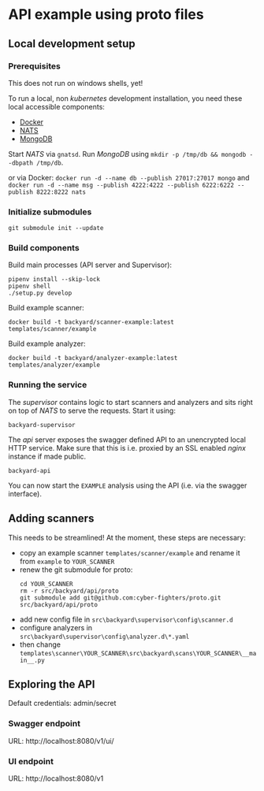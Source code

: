# API example using proto files


## Local development setup

### Prerequisites

This does not run on windows shells, yet!

To run a local, non *kubernetes* development installation, you need these local accessible components:

 * [Docker](https://www.docker.com/get-started)
 * [NATS](https://github.com/nats-io/gnatsd/releases)
 * [MongoDB](https://www.mongodb.com/download-center/community)

Start *NATS* via `gnatsd`. Run *MongoDB* using `mkdir -p /tmp/db && mongodb --dbpath /tmp/db`.

or via Docker:
`docker run -d --name db --publish 27017:27017 mongo`
and
`docker run -d --name msg --publish 4222:4222 --publish 6222:6222 --publish 8222:8222 nats`

### Initialize submodules
```
git submodule init --update
```

### Build components

Build main processes (API server and Supervisor):

```
pipenv install --skip-lock
pipenv shell
./setup.py develop
```

Build example scanner:

```
docker build -t backyard/scanner-example:latest templates/scanner/example
```

Build example analyzer:

```
docker build -t backyard/analyzer-example:latest templates/analyzer/example
```

### Running the service

The *supervisor* contains logic to start scanners and analyzers and sits right on top of
*NATS* to serve the requests. Start it using:

```
backyard-supervisor
```

The *api* server exposes the swagger defined API to an unencrypted local HTTP service. Make
sure that this is i.e. proxied by an SSL enabled *nginx* instance if made public.

```
backyard-api
```

You can now start the `EXAMPLE` analysis using the API (i.e. via the swagger interface).


## Adding scanners
This needs to be streamlined! At the moment, these steps are necessary:
* copy an example scanner `templates/scanner/example` and rename it from `example` to `YOUR_SCANNER`
* renew the git submodule for proto:
  ```
  cd YOUR_SCANNER
  rm -r src/backyard/api/proto
  git submodule add git@github.com:cyber-fighters/proto.git src/backyard/api/proto
  ```
* add new config file in `src\backyard\supervisor\config\scanner.d`
* configure analyzers in `src\backyard\supervisor\config\analyzer.d\*.yaml`
* then change `templates\scanner\YOUR_SCANNER\src\backyard\scans\YOUR_SCANNER\__main__.py`

## Exploring the API
Default credentials: admin/secret

### Swagger endpoint
URL: http://localhost:8080/v1/ui/

### UI endpoint
URL: http://localhost:8080/v1
